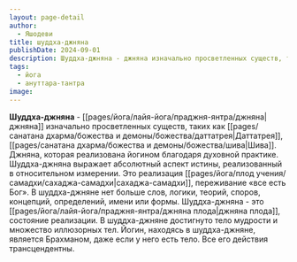 ```yaml
---
layout: page-detail
author:
  - Яшодеви
title: шуддха-джняна
publishDate: 2024-09-01
description: Шуддха-джняна - джняна изначально просветленных существ, таких как Даттатрея, Шива.
tags:
  - йога
  - ануттара-тантра
image:
---
```

**Шуддха-джняна** - [[pages/йога/лайя-йога/праджня-янтра/джняна|джняна]] изначально просветленных существ, таких как [[pages/санатана дхарма/божества и демоны/божества/даттатрея|Даттатрея]], [[pages/санатана дхарма/божества и демоны/божества/шива|Шива]]. Джняна, которая реализована йогином благодаря духовной практике. Шуддха-джняна выражает абсолютный аспект истины, реализованный в относительном измерении.
Это реализация [[pages/йога/плод учения/самадхи/сахаджа-самадхи|сахаджа-самадхи]], переживание «все есть Бог». В шуддха-джняне нет больше слов, логики, теорий, споров, концепций, определений, имени или формы. Шуддха-джняна - это [[pages/йога/лайя-йога/праджня-янтра/джняна плода|джняна плода]], состояние реализации. В шуддха-джняне достигнуто тело мудрости и множество иллюзорных тел. Йогин, находясь в шуддха-джняне, является Брахманом, даже если у него есть тело. Все его действия трансцендентны.

